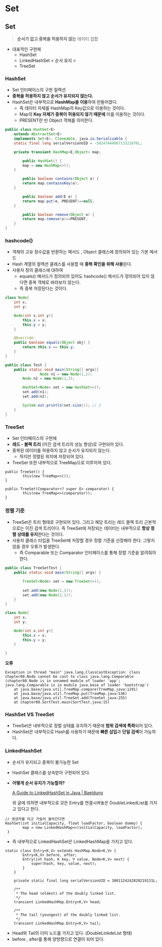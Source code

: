 # Set

## Set

> **순서가 없고 중복을 허용하지 않는** 데이터 집합
>
- 대표적인 구현체
    - HashSet
    - LinkedHashSet < 순서 유지 >
    - TreeSet

### HashSet

- Set 인터페이스의 구현 컬렉션
- **중복을 허용하지 않고 순서가 유지되지 않는다.**
- HashSet은 내부적으로 **HashMap을 이용**하여 만들어졌다.
    - 즉 데이터 자체를 HashMap의 Key값으로 이용하는 것이다.
    - Map의 **Key 자체가 중복이 허용되지 않기 때문에** 이를 이용하는 것이다.
    - PRESENT란 빈 Object 객체를 의미한다.

```java
public class HashSet<E>
    extends AbstractSet<E>
    implements Set<E>, Cloneable, java.io.Serializable {
    static final long serialVersionUID = -5024744406713321676L;

    private transient HashMap<E,Object> map;

		public HashSet() {
        map = new HashMap<>();
    }

		public boolean contains(Object o) {
        return map.containsKey(o);
    }

		public boolean add(E e) {
        return map.put(e, PRESENT)==null;
    }

		public boolean remove(Object o) {
        return map.remove(o)==PRESENT;
    }
}
```

### hashcode()

- 객체의 고유 정수값을 반환하는 메서드 , Object 클래스에 정의되어 있는 기본 메서드
- Hash 계열의 컬렉션 클래스를 사용할 때 **중복 확인을 위해 사용**된다.
- 사용자 정의 클래스에 대하여
    - equals() 메서드가 정의되어 있어도 hashcode() 메서드가 정의되어 있지 않다면 중복 객체로 바라보지 않는다.
    - 즉 중복 저장된다는 것이다.

```java
class Node{
    int x;
    int y;

    Node(int x,int y){
        this.x = x;
        this.y = y;
    }

    @Override
    public boolean equals(Object obj) {
        return this.x == this.y;
    }
}

public class Test {
	public static void main(String[] args){
				Node n1 = new Node(1,2);
        Node n2 = new Node(1,3);

        HashSet<Node> set = new HashSet<>();
        set.add(n1);
        set.add(n2);

        System.out.println(set.size()); // 2
	}
}
```

### TreeSet

- Set 인터페이스의 구현체
- **레드 - 블랙 트리** (이진 검색 트리의 성능 향상)로 구현되어 있다.
- 중복된 데이터를 허용하지 않고 순서가 유지되지 않는다.
    - 하지만 정렬된 위치에 저장되어 있다.
- TreeSet 또한 내부적으로 TreeMap으로 이루어져 있다.

```
public TreeSet() {
        this(new TreeMap<>());
}

public TreeSet(Comparator<? super E> comparator) {
        this(new TreeMap<>(comparator));
}
```

### 정렬 기준

- TreeSet은 트리 형태로 구현되어 있다. 그리고 해당 트리는 레드 블랙 트리 근본적으로는 이진 검색 트리이다. 즉 TreeSet에 저장되는 데이터는 내부적으로 **항상 정렬 상태를 유지**한다는 것이다.
- 사용자 클래스 타입을 TreeSet에 저장할 경우 정렬 기준을 선정해야 한다. 그렇지 않을 경우 오류가 발생한다.
    - 즉 Comparable 또는 Comparator 인터페이스를 통해 정렬 기준을 알려줘야 한다.

```java
public class TreeSetTest {
    public static void main(String[] args) {

        TreeSet<Node> set = new TreeSet<>();
        
        set.add(new Node(1,1));
        set.add(new Node(2,1));
    }
}

class Node{
    int x;
    int y;

    Node(int x,int y){
        this.x = x;
        this.y = y;
    }

}
```

**오류**

```
Exception in thread "main" java.lang.ClassCastException: class chapter08.Node cannot be cast to class java.lang.Comparable (chapter08.Node is in unnamed module of loader 'app'; java.lang.Comparable is in module java.base of loader 'bootstrap')
	at java.base/java.util.TreeMap.compare(TreeMap.java:1291)
	at java.base/java.util.TreeMap.put(TreeMap.java:536)
	at java.base/java.util.TreeSet.add(TreeSet.java:255)
	at chapter08.SortTest.main(SortTest.java:15)
```

### HashSet VS TreeSet

- TreeSet은 내부적으로 정렬 상태를 유지하기 때문에 **범위 검색에 특화**되어 있다.
- HashSet은 내부적으로 Hash를 사용하기 때문에 **빠른 삽입**과 **단일 검색**이 가능하다.

### LinkedHashSet

- 순서가 유지되고 중복이 불가능한 Set
- HashSet 클래스를 상속받아 구현되어 있다.
- **어떻게 순서 유지가 가능할까?**

  [A Guide to LinkedHashSet in Java | Baeldung](https://www.baeldung.com/java-linkedhashset)

  위 글에 의하면 내부적으로 모든 Entry를 연결시켜놓은 DoubleLinkedList를 가지고 있다고 한다.


```
// 생성자를 타고 거슬러 올라간다면
HashSet(int initialCapacity, float loadFactor, boolean dummy) {
        map = new LinkedHashMap<>(initialCapacity, loadFactor);
 }
```

- 즉 내부적으로 LinkedHashSet은 LinkedHashMap을 가지고 있다.

```
static class Entry<K,V> extends HashMap.Node<K,V> {
        Entry<K,V> before, after;
        Entry(int hash, K key, V value, Node<K,V> next) {
            super(hash, key, value, next);
        }
    }

    private static final long serialVersionUID = 3801124242820219131L;

    /**
     * The head (eldest) of the doubly linked list.
     */
    transient LinkedHashMap.Entry<K,V> head;

    /**
     * The tail (youngest) of the doubly linked list.
     */
    transient LinkedHashMap.Entry<K,V> tail;
```

- Head와 Tail의 더미 노드를 가지고 있다. (DoubleLinkdeList 형태)
- before , after를 통해 양방향으로 연결이 되어 있다.
